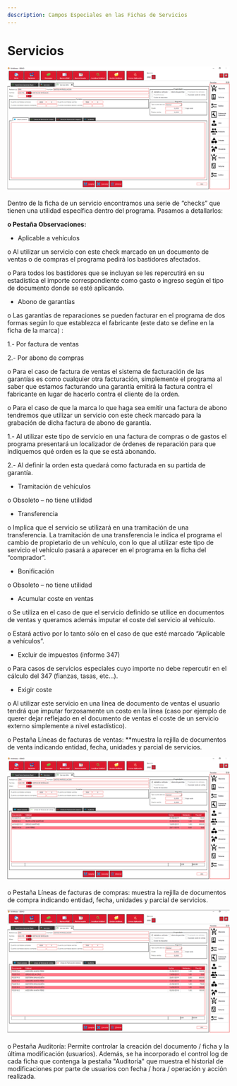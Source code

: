 ```yaml
---
description: Campos Especiales en las Fichas de Servicios
---
```


# Servicios

![](<../../.gitbook/assets/image (519).png>)

Dentro de la ficha de un servicio encontramos una serie de “checks” que tienen una utilidad específica dentro del programa. Pasamos a detallarlos:

**o Pestaña Observaciones:**

* Aplicable a vehículos

o Al utilizar un servicio con este check marcado en un documento de ventas o de compras el programa pedirá los bastidores afectados.

o Para todos los bastidores que se incluyan se les repercutirá en su estadística el importe correspondiente como gasto o ingreso según el tipo de documento donde se esté aplicando.

* Abono de garantías

o Las garantías de reparaciones se pueden facturar en el programa de dos formas según lo que establezca el fabricante (este dato se define en la ficha de la marca) :

1.- Por factura de ventas

2.- Por abono de compras

o Para el caso de factura de ventas el sistema de facturación de las garantías es como cualquier otra facturación, simplemente el programa al saber que estamos facturando una garantía emitirá la factura contra el fabricante en lugar de hacerlo contra el cliente de la orden.

o Para el caso de que la marca lo que haga sea emitir una factura de abono tendremos que utilizar un servicio con este check marcado para la grabación de dicha factura de abono de garantía.

1.- Al utilizar este tipo de servicio en una factura de compras o de gastos el programa presentará un localizador de órdenes de reparación para que indiquemos qué orden es la que se está abonando.

2.- Al definir la orden esta quedará como facturada en su partida de garantía.

* Tramitación de vehículos

o Obsoleto – no tiene utilidad

* Transferencia

o Implica que el servicio se utilizará en una tramitación de una transferencia. La tramitación de una transferencia le indica el programa el cambio de propietario de un vehículo, con lo que al utilizar este tipo de servicio el vehículo pasará a aparecer en el programa en la ficha del “comprador”.

* Bonificación

o Obsoleto – no tiene utilidad

* Acumular coste en ventas

o Se utiliza en el caso de que el servicio definido se utilice en documentos de ventas y queramos además imputar el coste del servicio al vehículo.

o Estará activo por lo tanto sólo en el caso de que esté marcado “Aplicable a vehículos”.

* Excluir de impuestos (informe 347)

o Para casos de servicios especiales cuyo importe no debe repercutir en el cálculo del 347 (fianzas, tasas, etc...).

* Exigir coste

o Al utilizar este servicio en una línea de documento de ventas el usuario tendrá que imputar forzosamente un costo en la línea (caso por ejemplo de querer dejar reflejado en el documento de ventas el coste de un servicio externo simplemente a nivel estadístico).

o Pestaña Líneas de facturas de ventas: \*\*muestra la rejilla de documentos de venta indicando entidad, fecha, unidades y parcial de servicios.

![](<../../.gitbook/assets/image (520).png>)

o Pestaña Líneas de facturas de compras: muestra la rejilla de documentos de compra indicando entidad, fecha, unidades y parcial de servicios.

![](<../../.gitbook/assets/image (521).png>)

o Pestaña Auditoría: Permite controlar la creación del documento / ficha y la última modificación (usuarios). Además, se ha incorporado el control log de cada ficha que contenga la pestaña "Auditoría" que muestra el historial de modificaciones por parte de usuarios con fecha / hora / operación y acción realizada.
